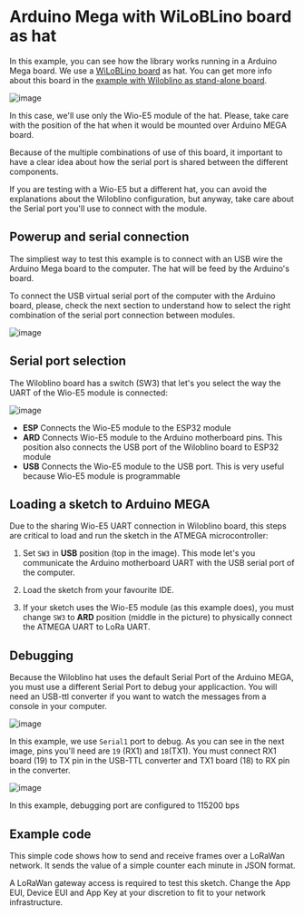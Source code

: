 # Arduino Mega with WiLoBLino board as hat

In this example, you can see how the library works running in a Arduino Mega board. We use a [WiLoBLino board](https://blackdevice.com/producto/wiloblino/) as hat. You can get more info about this board in the [example with Wiloblino as stand-alone board](../wiloblino_board/).

![image](../../img/ardumega_wiloblino_00.jpg)


In this case, we'll use only the Wio-E5 module of the hat. Please, take care with the position of the hat when it would be mounted over Arduino MEGA board.

Because of the multiple combinations of use of this board, it important to have a clear idea about how the serial port is shared between the different components.

If you are testing with a Wio-E5 but a different hat, you can avoid the explanations about the Wiloblino configuration, but anyway, take care about the Serial port you'll use to connect with the module.


## Powerup and serial connection
The simpliest way to test this example is to connect with an USB wire the Arduino Mega board to the computer. The hat will be feed by the Arduino's board. 

To connect the USB virtual serial port of the computer with the Arduino board, please, check the next section to understand how to select the right combination of the serial port connection between modules.

![image](../../img/wiloblino_sw3_00.jpg)

## Serial port selection
The Wiloblino board has a switch (SW3) that let's you select the way the UART of the Wio-E5 module is connected: 

![image](../../img/wiloblino_board_hilght_sw3.png)

* **ESP** Connects the Wio-E5 module to the ESP32 module
* **ARD** Connects Wio-E5 module to the Arduino motherboard pins. This position also connects the USB port of the Wiloblino board to ESP32 module
* **USB** Connects the Wio-E5 module to the USB port. This is very useful because Wio-E5 module is programmable

## Loading a sketch to Arduino MEGA
Due to the sharing Wio-E5 UART connection in Wiloblino board, this steps are critical to load and run the sketch in the ATMEGA microcontroller:

1. Set `SW3` in **USB** position (top in the image). This mode let's you communicate the Arduino motherboard UART with the USB serial port of the computer.

2. Load the sketch from your favourite IDE.

3. If your sketch uses the Wio-E5 module (as this example does), you must change `SW3` to **ARD** position (middle in the picture) to physically connect the ATMEGA UART to LoRa UART.

## Debugging
Because the Wiloblino hat uses the default Serial Port of the Arduino MEGA, you must use a different Serial Port to debug your applicaction. You will need an USB-ttl converter if you want to watch the messages from a console in your computer.

![image](../../img/usb_ttl_converter_00.jpg)


In this example, we use `Serial1` port to debug. As you can see in the next image, pins you'll need are `19` (RX1) and `18`(TX1). You must connect RX1 board (19) to TX pin in the USB-TTL converter and TX1 board (18) to RX pin in the converter.

![image](../../img/ardumega_wiloblino_uart_det_00.jpg)


In this example, debugging port are configured to 115200 bps

## Example code
This simple code shows how to send and receive frames over a LoRaWan network. It sends the value of a simple counter each minute in JSON format.

A LoRaWan gateway access is required to test this sketch. Change the App EUI, Device EUI and App Key at your discretion to fit to your network infrastructure.
